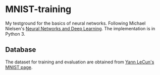# MNIST-training

My testground for the basics of neural networks. Following Michael Nielsen's [Neural Networks and Deep Learning](http://neuralnetworksanddeeplearning.com/). The implementation is in Python 3.

## Database

The dataset for training and evaluation are obtained from [Yann LeCun's MNIST page](http://yann.lecun.com/exdb/mnist/).
